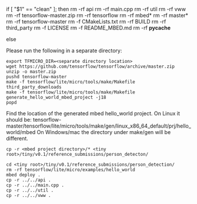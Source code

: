 if [ "$1" == "clean" ]; then
  rm -rf api
  rm -rf main.cpp
  rm -rf util
  rm -rf vww
  rm -rf tensorflow-master.zip
  rm -rf tensorflow
  rm -rf mbed* 
  rm -rf master*
  rm -rf tensorflow-master
  rm -f CMakeLists.txt
  rm -rf BUILD
  rm -rf third_party
  rm -f LICENSE
  rm -f README_MBED.md
  rm -rf __pycache__

else

Please run the following in a separate directory:
```
export TFMICRO_DIR=<separate directory location>
wget https://github.com/tensorflow/tensorflow/archive/master.zip
unzip -o master.zip
pushd tensorflow-master
make -f tensorflow/lite/micro/tools/make/Makefile third_party_downloads
make -f tensorflow/lite/micro/tools/make/Makefile generate_hello_world_mbed_project -j18
popd
```
Find the location of the generated mbed hello_world project. On Linux it should
be:
tensorflow-master/tensorflow/lite/micro/tools/make/gen/linux_x86_64_default/prj/hello_world/mbed
On Windows/mac the directory under make/gen will be different.

```
cp -r <mbed project directory>/* <tiny
root>/tiny/v0.1/reference_submissions/person_detecton/

cd <tiny root>/tiny/v0.1/reference_submissions/person_detection/
rm -rf tensorflow/lite/micro/examples/hello_world
mbed deploy .
cp -r ../../api .
cp -r ../../main.cpp .
cp -r ../../util .
cp -r ../../vww .
```
